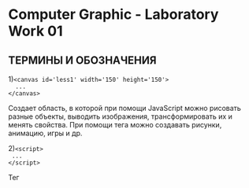 Computer Graphic - Laboratory Work 01
=====================
ТЕРМИНЫ И ОБОЗНАЧЕНИЯ
-----------------------------------

1)```<canvas id='less1' width='150' height='150'>```  
  ```  ...```  
  ``` </canvas> ```
   
Создает область, в которой при помощи JavaScript можно рисовать разные объекты, выводить изображения, трансформировать их и менять свойства. При помощи тега <canvas> можно создавать рисунки, анимацию, игры и др. 
    
2)```<script>```  
  ``` ...```  
  ```</script>```  
    
  Тег <script> предназначен для описания скриптов, может содержать ссылку на программу или ее текст на определенном языке. 
    
3)```var canvas=document.getElementById('less1');```
  
  Возвращает ссылку на элемент по его идентификатору (ID); идентификатор является строкой, которая может быть использована для идентификации элемента
  
4)```var ctx=canvas.getContext('2d');```  
  
  Метод getContext возвращает контекст рисования на холсте, или null, если идентификатор контекста не определён.
  
5)```ctx.fillRect(10+i,10+y,1,1);```
  
  Метод рисует залитый прямоугольник в позиции (x, y), размер которого определяется аргументами width и height.
  
6)``````
   
  
7)``````
  
  
8)``````
  
  
9)``````
  
  
10)``````
  
  
11)``````
  
  
12)``````
  
  
13)``````
14)``````
15)``````  
  
